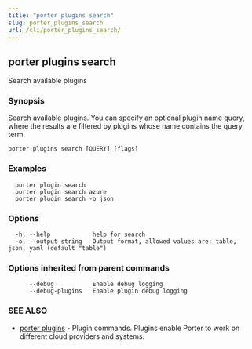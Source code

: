 ```yaml
---
title: "porter plugins search"
slug: porter_plugins_search
url: /cli/porter_plugins_search/
---
```

## porter plugins search

Search available plugins

### Synopsis

Search available plugins. You can specify an optional plugin name query, where the results are filtered by plugins whose name contains the query term.

```
porter plugins search [QUERY] [flags]
```

### Examples

```
  porter plugin search
  porter plugin search azure
  porter plugin search -o json
```

### Options

```
  -h, --help            help for search
  -o, --output string   Output format, allowed values are: table, json, yaml (default "table")
```

### Options inherited from parent commands

```
      --debug           Enable debug logging
      --debug-plugins   Enable plugin debug logging
```

### SEE ALSO

* [porter plugins](/cli/porter_plugins/)	 - Plugin commands. Plugins enable Porter to work on different cloud providers and systems.

